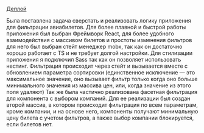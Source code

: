 [Деплой](https://silly-hermann-a4731e.netlify.app/)

Была поставлена задача сверстать и реализовать логику приложения для фильтрации авиабилетов. Для более плавной и быстрой работы приложения был выбран Фреймворк React, для более удобного взаимодействия с массивом билетов и простоты изменения фильтров для него был выбран стейт менеджер mobx, так как он достаточно хорошо работает c TS и не требует долгой настройки. Для стилизации приложения я подключил Sass так как он позволяет использовать нестинг. 
Фильтрация происходит через стейт и вызывается вместе с обновлением параметра сортировки (единственное исключение — это максимальное значение, оно вызывает фильтр только когда оно больше минимального значения из массива цен, или, когда значение из этого поля удаляют) Так же была частично реализована фасетная фильтрация для компонента с выбором компаний. Для ее реализации был создан второй массив, в котором происходит фильтрация по всем параметрам, кроме компании, и на основе него, компоненты получают минимальную цену билета с учетом фильтров, а также выбор компании блокируется, если билетов нет. 
